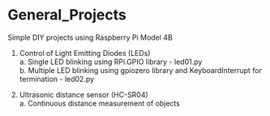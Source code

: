 # General_Projects
Simple DIY projects using Raspberry Pi Model 4B

1. Control of Light Emitting Diodes (LEDs) <br>
    a. Single LED blinking using RPi.GPIO library - led01.py <br>
    b. Multiple LED blinking using gpiozero library and KeyboardInterrupt for termination - led02.py <br>

2. Ultrasonic distance sensor (HC-SR04) <br>
    a. Continuous distance measurement of objects
